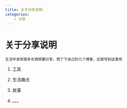 ```yaml
---
title: 关于分享说明
categories:
	- 分享
---
```


# 关于分享说明

	生活中发现很多东西想要分享，想了下自己的几个博客，还是写到这里吧

1. 工具

2. 生活趣点

3. 故事

4. 。。。
